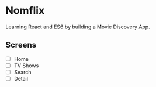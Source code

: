 # Nomflix
Learning React and ES6 by building a Movie Discovery App.

## Screens
- [ ] Home
- [ ] TV Shows
- [ ] Search
- [ ] Detail